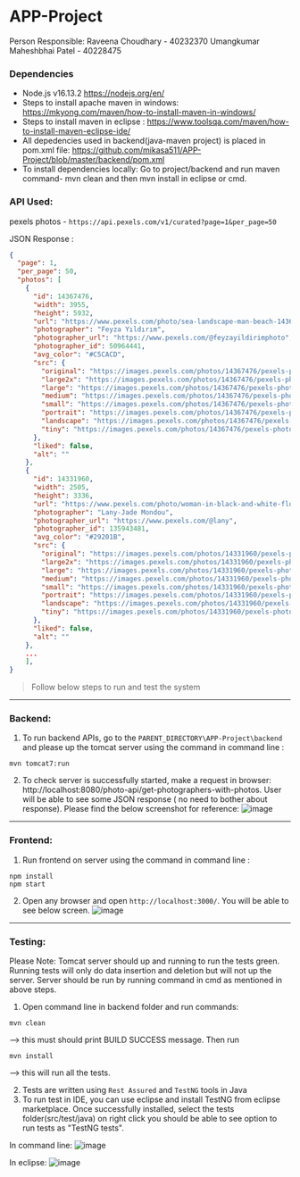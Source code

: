 # APP-Project
Person Responsible:
Raveena Choudhary - 40232370
Umangkumar Maheshbhai Patel - 40228475


### Dependencies
- Node.js v16.13.2 https://nodejs.org/en/
- Steps to install apache maven in windows: https://mkyong.com/maven/how-to-install-maven-in-windows/
- Steps to install maven in eclipse : https://www.toolsqa.com/maven/how-to-install-maven-eclipse-ide/
- All depedencies used in backend(java-maven project) is placed in pom.xml file: https://github.com/mikasa511/APP-Project/blob/master/backend/pom.xml
- To install dependencies locally: Go to project/backend and run maven command- mvn clean and then mvn install in eclipse or cmd. 


### API Used:
pexels photos - `https://api.pexels.com/v1/curated?page=1&per_page=50`

JSON Response : 
```json
{
  "page": 1,
  "per_page": 50,
  "photos": [
    {
      "id": 14367476,
      "width": 3955,
      "height": 5932,
      "url": "https://www.pexels.com/photo/sea-landscape-man-beach-14367476/",
      "photographer": "Feyza Yıldırım",
      "photographer_url": "https://www.pexels.com/@feyzayildirimphoto",
      "photographer_id": 50964441,
      "avg_color": "#C5CACD",
      "src": {
        "original": "https://images.pexels.com/photos/14367476/pexels-photo-14367476.jpeg",
        "large2x": "https://images.pexels.com/photos/14367476/pexels-photo-14367476.jpeg?auto=compress&cs=tinysrgb&dpr=2&h=650&w=940",
        "large": "https://images.pexels.com/photos/14367476/pexels-photo-14367476.jpeg?auto=compress&cs=tinysrgb&h=650&w=940",
        "medium": "https://images.pexels.com/photos/14367476/pexels-photo-14367476.jpeg?auto=compress&cs=tinysrgb&h=350",
        "small": "https://images.pexels.com/photos/14367476/pexels-photo-14367476.jpeg?auto=compress&cs=tinysrgb&h=130",
        "portrait": "https://images.pexels.com/photos/14367476/pexels-photo-14367476.jpeg?auto=compress&cs=tinysrgb&fit=crop&h=1200&w=800",
        "landscape": "https://images.pexels.com/photos/14367476/pexels-photo-14367476.jpeg?auto=compress&cs=tinysrgb&fit=crop&h=627&w=1200",
        "tiny": "https://images.pexels.com/photos/14367476/pexels-photo-14367476.jpeg?auto=compress&cs=tinysrgb&dpr=1&fit=crop&h=200&w=280"
      },
      "liked": false,
      "alt": ""
    },
    {
      "id": 14331960,
      "width": 2505,
      "height": 3336,
      "url": "https://www.pexels.com/photo/woman-in-black-and-white-floral-long-sleeve-shirt-14331960/",
      "photographer": "Lany-Jade Mondou",
      "photographer_url": "https://www.pexels.com/@lany",
      "photographer_id": 135943481,
      "avg_color": "#29201B",
      "src": {
        "original": "https://images.pexels.com/photos/14331960/pexels-photo-14331960.jpeg",
        "large2x": "https://images.pexels.com/photos/14331960/pexels-photo-14331960.jpeg?auto=compress&cs=tinysrgb&dpr=2&h=650&w=940",
        "large": "https://images.pexels.com/photos/14331960/pexels-photo-14331960.jpeg?auto=compress&cs=tinysrgb&h=650&w=940",
        "medium": "https://images.pexels.com/photos/14331960/pexels-photo-14331960.jpeg?auto=compress&cs=tinysrgb&h=350",
        "small": "https://images.pexels.com/photos/14331960/pexels-photo-14331960.jpeg?auto=compress&cs=tinysrgb&h=130",
        "portrait": "https://images.pexels.com/photos/14331960/pexels-photo-14331960.jpeg?auto=compress&cs=tinysrgb&fit=crop&h=1200&w=800",
        "landscape": "https://images.pexels.com/photos/14331960/pexels-photo-14331960.jpeg?auto=compress&cs=tinysrgb&fit=crop&h=627&w=1200",
        "tiny": "https://images.pexels.com/photos/14331960/pexels-photo-14331960.jpeg?auto=compress&cs=tinysrgb&dpr=1&fit=crop&h=200&w=280"
      },
      "liked": false,
      "alt": ""
    },
    ...
    ],
}
```

> Follow below steps to run and test the system

---
### Backend:

1. To run backend APIs, go to the ```PARENT_DIRECTORY\APP-Project\backend``` and please up the tomcat server using the command in command line : 
```
mvn tomcat7:run
```

2. To check server is successfully started, make a request in browser: http://localhost:8080/photo-api/get-photographers-with-photos. User will be able to see some JSON response ( no need to bother about response). Please find the below screenshot for reference:
![image](https://user-images.githubusercontent.com/52369694/201550615-fab31c92-b3d9-4a44-9080-9899a1bedcb9.png)

---
### Frontend:
1. Run frontend on server using the command in command line :
```
npm install
npm start
```
2. Open any browser and open ```http://localhost:3000/```. You will be able to see below screen.
![image](https://user-images.githubusercontent.com/116931930/201552113-47e78f49-4164-4e2c-9ee2-aa78a78eb994.png)

---
### Testing:
Please Note: Tomcat server should up and running to run the tests green. Running tests will only do data insertion and deletion but will not up the server.
Server should be run by running command in cmd as mentioned in above steps.

1. Open command line in backend folder and run commands: 
```
mvn clean
```
--> this must should print BUILD SUCCESS message. Then run 
```
mvn install
```
--> this will run all the tests.

2. Tests are written using `Rest Assured` and `TestNG` tools in Java
3. To run test in IDE, you can use eclipse and install TestNG from eclipse marketplace. Once successfully installed, select the tests folder(src/test/java) on right click you should be able to see option to run tests as "TestNG tests".

In command line:
![image](https://user-images.githubusercontent.com/52369694/201550845-ff327544-dd37-479f-8e98-8c4e826e50a0.png)

In eclipse:
![image](https://user-images.githubusercontent.com/52369694/201550933-3a77cbed-ab85-4ad7-a7a4-31b8364d6e42.png)

